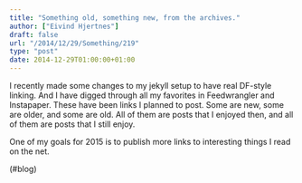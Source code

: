 ```yaml
---
title: "Something old, something new, from the archives."
author: ["Eivind Hjertnes"]
draft: false
url: "/2014/12/29/Something/219"
type: "post"
date: 2014-12-29T01:00:00+01:00
---
```


I recently made some changes to my jekyll setup to have real DF-style
linking. And I have digged through all my favorites in Feedwrangler and
Instapaper. These have been links I planned to post. Some are new, some
are older, and some are old. All of them are posts that I enjoyed then,
and all of them are posts that I still enjoy.

One of my goals for 2015 is to publish more links to interesting things
I read on the net.

(#blog)
